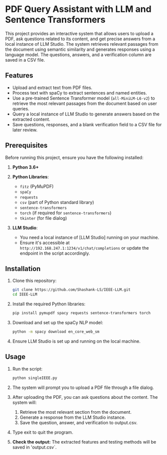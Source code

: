 # PDF Query Assistant with LLM and Sentence Transformers

This project provides an interactive system that allows users to upload a PDF, ask questions related to its content, and get precise answers from a local instance of LLM Studio. The system retrieves relevant passages from the document using semantic similarity and generates responses using a language model. The questions, answers, and a verification column are saved in a CSV file.

## Features

- Upload and extract text from PDF files.
- Process text with spaCy to extract sentences and named entities.
- Use a pre-trained Sentence Transformer model (`all-MiniLM-L6-v2`) to retrieve the most relevant passages from the document based on user queries.
- Query a local instance of LLM Studio to generate answers based on the extracted content.
- Save questions, responses, and a blank verification field to a CSV file for later review.

## Prerequisites

Before running this project, ensure you have the following installed:

1. **Python 3.6+**
2. **Python Libraries**:
   - `fitz` (PyMuPDF)
   - `spaCy`
   - `requests`
   - `csv` (part of Python standard library)
   - `sentence-transformers`
   - `torch` (if required for `sentence-transformers`)
   - `tkinter` (for file dialog)

3. **LLM Studio**:
   - You need a local instance of [LLM Studio] running on your machine.
   - Ensure it's accessible at `http://192.168.247.1:1234/v1/chat/completions` or update the endpoint in the script accordingly.

## Installation

1. Clone this repository:
   ```bash
   git clone https://github.com/Shashank-LS/IEEE-LLM.git
   cd IEEE-LLM

2. Install the required Python libraries:
   ```bash
   pip install pymupdf spacy requests sentence-transformers torch
   
3. Download and set up the spaCy NLP model:
   ```bash
   python -m spacy download en_core_web_sm
   
4. Ensure LLM Studio is set up and running on the local machine.

## Usage

1. Run the script:
   ```bash
   python singleIEEE.py

2. The system will prompt you to upload a PDF file through a file dialog.

3. After uploading the PDF, you can ask questions about the content. The system will:
   1. Retrieve the most relevant section from the document.
   2. Generate a response from the LLM Studio instance.
   3. Save the question, answer, and verification to output.csv.
      
4. Type exit to quit the program.

5. **Check the output:** The extracted features and testing methods will be saved in 'output.csv`.
